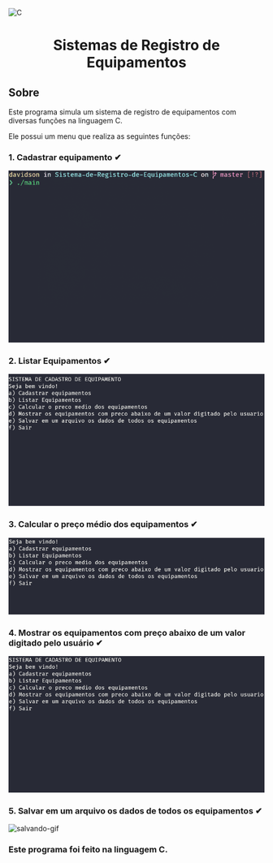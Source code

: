 ![C](https://img.shields.io/badge/c-%2300599C.svg?style=for-the-badge&logo=c&logoColor=white)
<h1 align="center">Sistemas de Registro de Equipamentos</h1>

<!-- ABOUT -->
## Sobre
Este programa simula um sistema de registro de equipamentos com diversas funções na linguagem C.

Ele possui um menu que realiza as seguintes funções:

### 1. Cadastrar equipamento ✔
<img src="./assets/a.gif" alt="adicionar-gif">

### 2. Listar Equipamentos ✔
<img src="./assets/b.gif" alt="listando-gif">

### 3. Calcular o preço médio dos equipamentos ✔
<img src="./assets/c.gif" alt="preço-médio-gif">

### 4. Mostrar os equipamentos com preço abaixo de um valor digitado pelo usuário ✔
<img src="./assets/d.gif" alt="abixo-do-preco-gif">

### 5. Salvar em um arquivo os dados de todos os equipamentos ✔
<img src="./assets/e.gif" alt="salvando-gif">

### Este programa foi feito na linguagem C.
